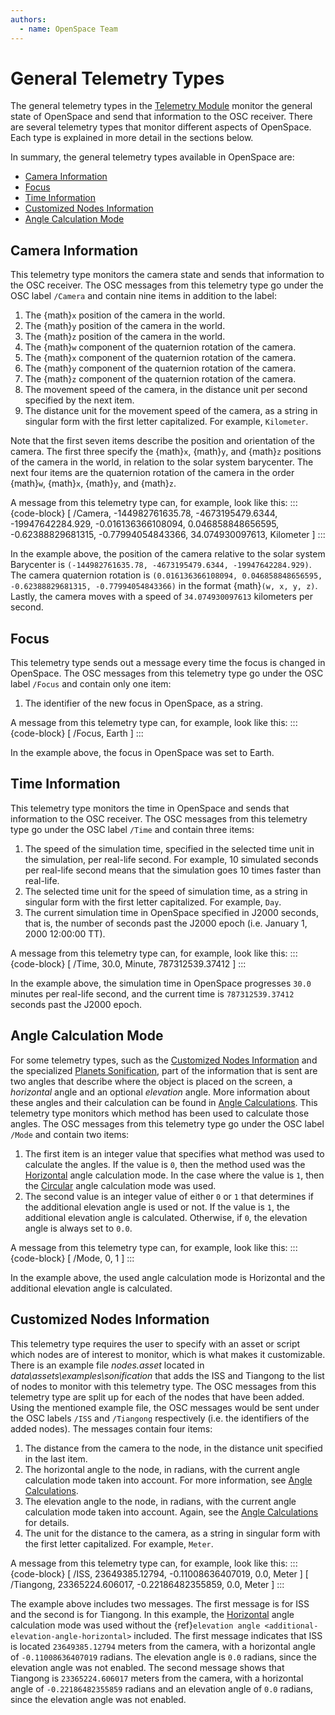 ```yaml
---
authors:
  - name: OpenSpace Team
---
```


# General Telemetry Types
The general telemetry types in the [Telemetry Module](index.md) monitor the general state of OpenSpace and send that information to the OSC receiver. There are several telemetry types that monitor different aspects of OpenSpace. Each type is explained in more detail in the sections below.

In summary, the general telemetry types available in OpenSpace are:
  - [Camera Information](#camera-information)
  - [Focus](#focus)
  - [Time Information](#time-information)
  - [Customized Nodes Information](#customized-nodes-information)
  - [Angle Calculation Mode](#angle-calculation-mode)

## Camera Information
This telemetry type monitors the camera state and sends that information to the OSC receiver. The OSC messages from this telemetry type go under the OSC label `/Camera` and contain nine items in addition to the label:

  1. The {math}`x` position of the camera in the world.
  1. The {math}`y` position of the camera in the world.
  1. The {math}`z` position of the camera in the world.
  1. The {math}`w` component of the quaternion rotation of the camera.
  1. The {math}`x` component of the quaternion rotation of the camera.
  1. The {math}`y` component of the quaternion rotation of the camera.
  1. The {math}`z` component of the quaternion rotation of the camera.
  1. The movement speed of the camera, in the distance unit per second specified by the next item.
  1. The distance unit for the movement speed of the camera, as a string in singular form with the first letter capitalized. For example, `Kilometer`.

Note that the first seven items describe the position and orientation of the camera. The first three specify the {math}`x`, {math}`y`, and {math}`z` positions of the camera in the world, in relation to the solar system barycenter. The next four items are the quaternion rotation of the camera in the order {math}`w`, {math}`x`, {math}`y`, and {math}`z`.

A message from this telemetry type can, for example, look like this:
:::{code-block}
[ /Camera, -144982761635.78, -4673195479.6344, -19947642284.929, -0.016136366108094, 0.046858848656595, -0.62388829681315, -0.77994054843366, 34.074930097613, Kilometer ]
:::

In the example above, the position of the camera relative to the solar system Barycenter is `(-144982761635.78, -4673195479.6344, -19947642284.929)`. The camera quaternion rotation is `(0.016136366108094, 0.046858848656595, -0.62388829681315, -0.77994054843366)` in the format {math}`(w, x, y, z)`. Lastly, the camera moves with a speed of `34.074930097613` kilometers per second.

## Focus
This telemetry type sends out a message every time the focus is changed in OpenSpace. The OSC messages from this telemetry type go under the OSC label `/Focus` and contain only one item:

  1. The identifier of the new focus in OpenSpace, as a string.

A message from this telemetry type can, for example, look like this:
:::{code-block}
[ /Focus, Earth ]
:::

In the example above, the focus in OpenSpace was set to Earth.

## Time Information
This telemetry type monitors the time in OpenSpace and sends that information to the OSC receiver. The OSC messages from this telemetry type go under the OSC label `/Time` and contain three items:

  1. The speed of the simulation time, specified in the selected time unit in the simulation, per real-life second. For example, 10 simulated seconds per real-life second means that the simulation goes 10 times faster than real-life.
  1. The selected time unit for the speed of simulation time, as a string in singular form with the first letter capitalized. For example, `Day`.
  1. The current simulation time in OpenSpace specified in J2000 seconds, that is, the number of seconds past the J2000 epoch (i.e. January 1, 2000 12:00:00 TT).

A message from this telemetry type can, for example, look like this:
:::{code-block}
[ /Time, 30.0, Minute, 787312539.37412 ]
:::

In the example above, the simulation time in OpenSpace progresses `30.0` minutes per real-life second, and the current time is `787312539.37412` seconds past the J2000 epoch.

## Angle Calculation Mode
For some telemetry types, such as the [Customized Nodes Information](#customized-nodes-information) and the specialized [Planets Sonification](./telemetry-types-specialized.md#planets-sonification), part of the information that is sent are two angles that describe where the object is placed on the screen, a _horizontal_ angle and an optional _elevation_ angle. More information about these angles and their calculation can be found in [Angle Calculations](./angle-information.md). This telemetry type monitors which method has been used to calculate those angles. The OSC messages from this telemetry type go under the OSC label `/Mode` and contain two items:

  1. The first item is an integer value that specifies what method was used to calculate the angles. If the value is `0`, then the method used was the [Horizontal](./angle-information.md#horizontal) angle calculation mode. In the case where the value is `1`, then the [Circular](./angle-information.md#circular) angle calculation mode was used.
  1. The second value is an integer value of either `0` or `1` that determines if the additional elevation angle is used or not. If the value is `1`, the additional elevation angle is calculated. Otherwise, if `0`, the elevation angle is always set to `0.0`.

A message from this telemetry type can, for example, look like this:
:::{code-block}
[ /Mode, 0, 1 ]
:::

In the example above, the used angle calculation mode is Horizontal and the additional elevation angle is calculated.

## Customized Nodes Information
This telemetry type requires the user to specify with an asset or script which nodes are of interest to monitor, which is what makes it customizable. There is an example file _nodes.asset_ located in _data\assets\examples\sonification_ that adds the ISS and Tiangong to the list of nodes to monitor with this telemetry type. The OSC messages from this telemetry type are split up for each of the nodes that have been added. Using the mentioned example file, the OSC messages would be sent under the OSC labels `/ISS` and `/Tiangong` respectively (i.e. the identifiers of the added nodes). The messages contain four items:

  1. The distance from the camera to the node, in the distance unit specified in the last item.
  1. The horizontal angle to the node, in radians, with the current angle calculation mode taken into account. For more information, see [Angle Calculations](./angle-information.md).
  1. The elevation angle to the node, in radians, with the current angle calculation mode taken into account. Again, see the [Angle Calculations](./angle-information.md) for details.
  1. The unit for the distance to the camera, as a string in singular form with the first letter capitalized. For example, `Meter`.

A message from this telemetry type can, for example, look like this:
:::{code-block}
[ /ISS, 23649385.12794, -0.11008636407019, 0.0, Meter ]
[ /Tiangong, 23365224.606017, -0.22186482355859, 0.0, Meter ]
:::

The example above includes two messages. The first message is for ISS and the second is for Tiangong. In this example, the [Horizontal](./angle-information.md#horizontal) angle calculation mode was used without the {ref}`elevation angle <additional-elevation-angle-horizontal>` included. The first message indicates that ISS is located `23649385.12794` meters from the camera, with a horizontal angle of `-0.11008636407019` radians. The elevation angle is `0.0` radians, since the elevation angle was not enabled. The second message shows that Tiangong is `23365224.606017` meters from the camera, with a horizontal angle of `-0.22186482355859` radians and an elevation angle of `0.0` radians, since the elevation angle was not enabled.
